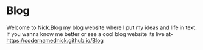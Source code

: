 # Blog
 Welcome to Nick.Blog my blog website where I put my ideas and life in text. If you wanna know me better or see a cool blog website its live at-
 https://codernamednick.github.io/Blog
